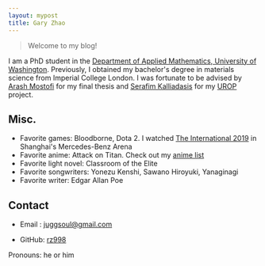 ```yaml
---
layout: mypost
title: Gary Zhao
---
```


> Welcome to my blog!

I am a PhD student in the [Department of Applied Mathematics, University of Washington](https://amath.washington.edu/). Previously, I obtained my bachelor's degree in materials science from Imperial College London. I was fortunate to be advised by [Arash Mostofi](http://www.mostofigroup.org/) for my final thesis and [Serafim Kalliadasis](https://www.imperial.ac.uk/complex-multiscale-systems/) for my [UROP](https://www.imperial.ac.uk/urop) project. 

## Misc.

- Favorite games: Bloodborne, Dota 2. I watched [The International 2019](https://en.wikipedia.org/wiki/The_International_2019) in Shanghai's Mercedes-Benz Arena 
- Favorite anime: Attack on Titan. Check out my [anime list](https://myanimelist.net/animelist/hitsuji_)
- Favorite light novel: Classroom of the Elite
- Favorite songwriters: Yonezu Kenshi, Sawano Hiroyuki, Yanaginagi
- Favorite writer: Edgar Allan Poe


## Contact

- Email&nbsp;: juggsoul@gmail.com

- GitHub: [rz998](https://github.com/rz998)


 Pronouns: he or him


